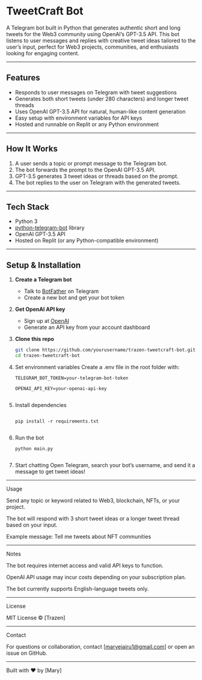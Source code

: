 # TweetCraft Bot

A Telegram bot built in Python that generates authentic short and long tweets for the Web3 community using OpenAI’s GPT-3.5 API. This bot listens to user messages and replies with creative tweet ideas tailored to the user’s input, perfect for Web3 projects, communities, and enthusiasts looking for engaging content.

---

## Features

- Responds to user messages on Telegram with tweet suggestions  
- Generates both short tweets (under 280 characters) and longer tweet threads  
- Uses OpenAI GPT-3.5 API for natural, human-like content generation  
- Easy setup with environment variables for API keys  
- Hosted and runnable on Replit or any Python environment

---

## How It Works

1. A user sends a topic or prompt message to the Telegram bot.  
2. The bot forwards the prompt to the OpenAI GPT-3.5 API.  
3. GPT-3.5 generates 3 tweet ideas or threads based on the prompt.  
4. The bot replies to the user on Telegram with the generated tweets.

---

## Tech Stack

- Python 3  
- [python-telegram-bot](https://python-telegram-bot.org/) library  
- OpenAI GPT-3.5 API  
- Hosted on Replit (or any Python-compatible environment)

---

## Setup & Installation

1. **Create a Telegram bot**  
   - Talk to [BotFather](https://telegram.me/BotFather) on Telegram  
   - Create a new bot and get your bot token

2. **Get OpenAI API key**  
   - Sign up at [OpenAI](https://openai.com)  
   - Generate an API key from your account dashboard

3. **Clone this repo**  
   ```bash
   git clone https://github.com/yourusername/trazen-tweetcraft-bot.git
   cd trazen-tweetcraft-bot

4. Set environment variables
Create a .env file in the root folder with:
   ```
   TELEGRAM_BOT_TOKEN=your-telegram-bot-token

   OPENAI_API_KEY=your-openai-api-key


5. Install dependencies
     ```

    pip install -r requirements.txt


6. Run the bot
   ```
   python main.py


7. Start chatting
Open Telegram, search your bot’s username, and send it a message to get tweet ideas!




---

Usage

Send any topic or keyword related to Web3, blockchain, NFTs, or your project.

The bot will respond with 3 short tweet ideas or a longer tweet thread based on your input.

Example message: Tell me tweets about NFT communities



---

Notes

The bot requires internet access and valid API keys to function.

OpenAI API usage may incur costs depending on your subscription plan.

The bot currently supports English-language tweets only.



---

License

MIT License © [Trazen]


---

Contact

For questions or collaboration, contact [maryejairu1@gmail.com] or open an issue on GitHub.


---

Built with ❤️ by [Mary]
